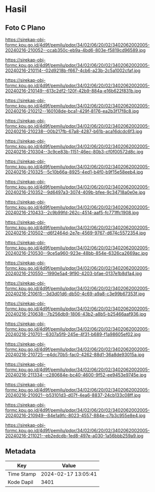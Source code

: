 # Hasil

## Foto C Plano

https://sirekap-obj-formc.kpu.go.id/4d9f/pemilu/pdpr/34/02/06/20/02/3402062002005-20240216-210052--ccab350c-eb9a-4bd6-803e-f5819cd96589.jpg

https://sirekap-obj-formc.kpu.go.id/4d9f/pemilu/pdpr/34/02/06/20/02/3402062002005-20240216-210114--02d9218b-f667-4cb6-a23b-2c5a1002cfaf.jpg

https://sirekap-obj-formc.kpu.go.id/4d9f/pemilu/pdpr/34/02/06/20/02/3402062002005-20240216-210149--613c2df2-120f-42b9-884a-e16b622f831b.jpg

https://sirekap-obj-formc.kpu.go.id/4d9f/pemilu/pdpr/34/02/06/20/02/3402062002005-20240216-210212--160108de-bca1-429f-8176-ea2b3f17f8c8.jpg

https://sirekap-obj-formc.kpu.go.id/4d9f/pemilu/pdpr/34/02/06/20/02/3402062002005-20240216-210238--00b217fb-67a8-4287-b61b-aca16dcdc6f3.jpg

https://sirekap-obj-formc.kpu.go.id/4d9f/pemilu/pdpr/34/02/06/20/02/3402062002005-20240216-210304--3c9ce83b-1151-46ec-80b3-cf0f00572d8c.jpg

https://sirekap-obj-formc.kpu.go.id/4d9f/pemilu/pdpr/34/02/06/20/02/3402062002005-20240216-210325--5c10b66a-8925-4ed1-b4f0-b9f15e58eeb4.jpg

https://sirekap-obj-formc.kpu.go.id/4d9f/pemilu/pdpr/34/02/06/20/02/3402062002005-20240216-210352--9d6497a3-3074-409b-bfee-9c34718a0e0e.jpg

https://sirekap-obj-formc.kpu.go.id/4d9f/pemilu/pdpr/34/02/06/20/02/3402062002005-20240216-210433--2c9b99fd-262c-4514-aaf5-fc771ffc1908.jpg

https://sirekap-obj-formc.kpu.go.id/4d9f/pemilu/pdpr/34/02/06/20/02/3402062002005-20240216-210502--d6f2464d-2e7e-4569-9767-d674c5572354.jpg

https://sirekap-obj-formc.kpu.go.id/4d9f/pemilu/pdpr/34/02/06/20/02/3402062002005-20240216-210530--9ce5a960-923e-48bb-854e-6326ca2669ac.jpg

https://sirekap-obj-formc.kpu.go.id/4d9f/pemilu/pdpr/34/02/06/20/02/3402062002005-20240216-210550--1990e5a4-9f90-4203-bfae-0137e1b8d1a4.jpg

https://sirekap-obj-formc.kpu.go.id/4d9f/pemilu/pdpr/34/02/06/20/02/3402062002005-20240216-210615--3d3d01d6-db50-4c69-a9a8-c3e99b67353f.jpg

https://sirekap-obj-formc.kpu.go.id/4d9f/pemilu/pdpr/34/02/06/20/02/3402062002005-20240216-210638--7b256db9-1806-43b2-a8b5-b25466aaf936.jpg

https://sirekap-obj-formc.kpu.go.id/4d9f/pemilu/pdpr/34/02/06/20/02/3402062002005-20240216-210701--6307a5f9-245e-4f31-b689-f1a98605ef02.jpg

https://sirekap-obj-formc.kpu.go.id/4d9f/pemilu/pdpr/34/02/06/20/02/3402062002005-20240216-210725--e4dc70b5-fac0-4262-88d1-36a8de93015a.jpg

https://sirekap-obj-formc.kpu.go.id/4d9f/pemilu/pdpr/34/02/06/20/02/3402062002005-20240216-211334--c280684e-bc40-4600-9f52-ee9453e9745e.jpg

https://sirekap-obj-formc.kpu.go.id/4d9f/pemilu/pdpr/34/02/06/20/02/3402062002005-20240216-210921--b53101d3-d07f-4ea6-8837-24cb133c08ff.jpg

https://sirekap-obj-formc.kpu.go.id/4d9f/pemilu/pdpr/34/02/06/20/02/3402062002005-20240216-210949--84e1a9fc-8023-4557-884e-c7b3c955e8e4.jpg

https://sirekap-obj-formc.kpu.go.id/4d9f/pemilu/pdpr/34/02/06/20/02/3402062002005-20240216-211021--eb2edcdb-1ed8-497e-a030-1a56bbb259a9.jpg


## Metadata

| Key        | Value               |
| ---------- | ------------------- |
| Time Stamp | 2024-02-17 13:05:41 |
| Kode Dapil | 3401                |




